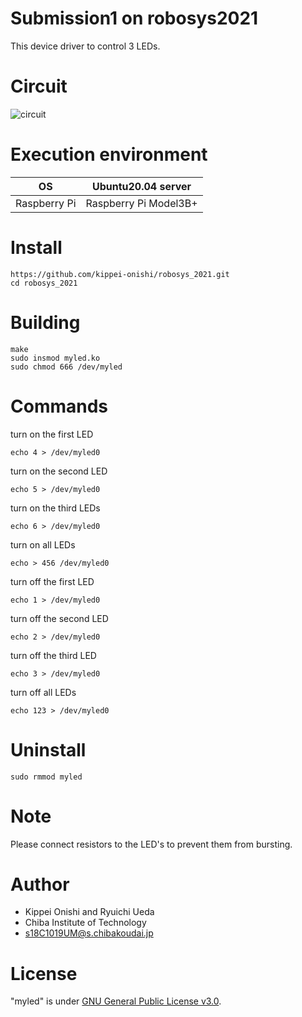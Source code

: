 # Submission1 on robosys2021 

This device driver to control 3 LEDs. 

# Circuit
![circuit](https://user-images.githubusercontent.com/94519129/143555711-ad96dca3-d6e3-4076-8bd0-e78166344446.png)

# Execution environment
| OS | Ubuntu20.04 server |
|----|----|
|Raspberry Pi|Raspberry Pi Model3B+|

# Install
```
https://github.com/kippei-onishi/robosys_2021.git
cd robosys_2021
```
# Building
```
make  
sudo insmod myled.ko  
sudo chmod 666 /dev/myled
```
# Commands

turn on the first LED
```
echo 4 > /dev/myled0 
```
turn on the second LED 
```
echo 5 > /dev/myled0
```
turn on the third LEDs  
```
echo 6 > /dev/myled0  
```
turn on all LEDs
```
echo > 456 /dev/myled0
```
turn off the first LED  
```
echo 1 > /dev/myled0  
```
turn off the second LED  
```
echo 2 > /dev/myled0
```
turn off the third LED  
```
echo 3 > /dev/myled0
```
turn off all LEDs  
```
echo 123 > /dev/myled0 
```

# Uninstall
```
sudo rmmod myled
```

# Note
Please connect resistors to the LED's to prevent them from bursting.
# Author

* Kippei Onishi and Ryuichi Ueda  
* Chiba Institute of Technology  
* s18C1019UM@s.chibakoudai.jp  

# License

"myled" is under [GNU General Public License v3.0](https://ja.wikipedia.org/wiki/GNU_General_Public_License#%E3%83%90%E3%83%BC%E3%82%B8%E3%83%A7%E3%83%B33).
